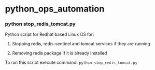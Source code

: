 # python_ops_automation

### python stop_redis_tomcat.py
Python script for Redhat based Linux OS for: 

1) Stopping redis, redis-sentinel and tomcat services if they are running

2) Removing redis package if it is already installed

To run this script execute command: ```python stop_redis_tomcat.py```

